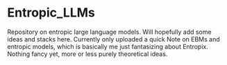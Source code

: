 # Entropic_LLMs
Repository on entropic large language models. Will hopefully add some ideas and stacks here. Currently only uploaded a quick Note on EBMs and entropic models, which is basically me just fantasizing about Entropix. Nothing fancy yet, more or less purely theoretical ideas.
